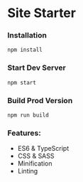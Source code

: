 # Site Starter

### Installation

```
npm install
```

### Start Dev Server

```
npm start
```

### Build Prod Version

```
npm run build
```

### Features:

* ES6 & TypeScript
* CSS & SASS
* Minification
* Linting
